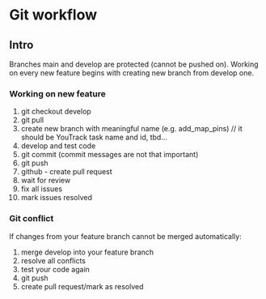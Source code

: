 # Git workflow
## Intro
Branches main and develop are protected (cannot be pushed on). Working on every new feature begins with creating new branch from develop one.
### Working on new feature
1. git checkout develop
2. git pull
3. create new branch with meaningful name (e.g. add_map_pins) // it should be YouTrack task name and id, tbd...
4. develop and test code
5. git commit (commit messages are not that important)
6. git push
7. github - create pull request
8. wait for review
9. fix all issues
10. mark issues resolved

### Git conflict
If changes from your feature branch cannot be merged automatically:
1. merge develop into your feature branch
2. resolve all conflicts
3. test your code again
4. git push
5. create pull request/mark as resolved